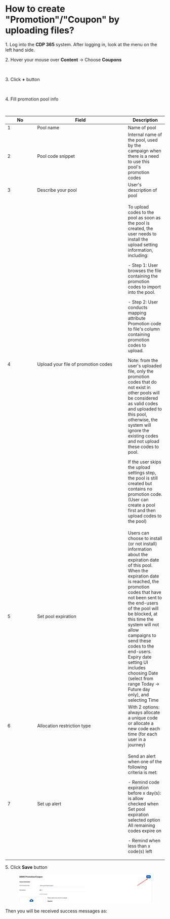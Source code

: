 # How to create "Promotion"/"Coupon" by uploading files?

&#x20;1\. Log into the **CDP 365** system. After logging in, look at the menu on the left hand side.

&#x20;2\. Hover your mouse over **Content** → Choose **Coupons**

<figure><img src="https://lh7-rt.googleusercontent.com/docsz/AD_4nXfl_g0gc72qDEB1FXNa571efZBKQGXy2Qc92yEMFrcx84Gt0NdU-ZfQ08U1XJzud4nUxBEOJgVBMel7ELdYn6s6NqvZBULX0k6Ze-ChtjDNW5TDDx1elrMjuIyus_KO5uUtQMvSePBN8rXKDzC0fv2uhoU8?key=LMlVAWJnPLCnQdmRxsDSnw" alt=""><figcaption></figcaption></figure>

&#x20;3\. Click **+** button

<figure><img src="https://lh7-rt.googleusercontent.com/docsz/AD_4nXcfgF2brRR8uX0RZw6TVdzl7GnfzP8b8reqCVfVZzmL8qafmQfAG9_cB7oGrTU-N5qdZaR2667IaHT-eUJKNdQkJrwL4x8zIU5819OluYCsBQB4hhA6SjjEUpWUmY0Kk1tqa3-8aFwniJWi1lnAi0b49VE?key=LMlVAWJnPLCnQdmRxsDSnw" alt=""><figcaption></figcaption></figure>

&#x20;4\. Fill promotion pool info

<figure><img src="https://lh7-rt.googleusercontent.com/docsz/AD_4nXemKjWcBb2FzAQJdCypwtFZ0-yWSlsX-6hGtot-xjs1H57D6B0CoK4geiqq8Y8jq_qxg1337wawnHPwzvl_vITZgvl4OmgKh-SmKVEIdlf3V_Y8fzNixhLVgbtZgMl7Nnt-4q9MGuuvyoFgZ2RpajDIbrAn?key=LMlVAWJnPLCnQdmRxsDSnw" alt=""><figcaption></figcaption></figure>

<table><thead><tr><th width="80">No</th><th width="273">Field</th><th>Description</th></tr></thead><tbody><tr><td>1</td><td>Pool name</td><td>Name of pool</td></tr><tr><td>2</td><td>Pool code snippet</td><td>Internal name of the pool, used by the campaign when there is a need to use this pool's promotion codes</td></tr><tr><td>3</td><td>Describe your pool</td><td>User's description of pool</td></tr><tr><td>4</td><td>Upload your file of promotion codes</td><td><p>To upload codes to the pool as soon as the pool is created, the user needs to install the upload setting information, including: </p><p>  - Step 1: User browses the file containing the promotion codes to import into the pool. </p><p>  - Step 2: User conducts mapping attribute Promotion code to file's column containing promotion codes to upload. </p><p>Note: from the user's uploaded file, only the promotion codes that do not exist in other pools will be considered as valid codes and uploaded to this pool, otherwise, the system will ignore the existing codes and not upload these codes to pool. </p><p>If the user skips the upload settings step, the pool is still created but contains no promotion code. (User can create a pool first and then upload codes to the pool)</p></td></tr><tr><td>5</td><td>Set pool expiration</td><td>Users can choose to install (or not install) information about the expiration date of this pool. When the expiration date is reached, the promotion codes that have not been sent to the end-users of the pool will be blocked, at this time the system will not allow campaigns to send these codes to the end-users. Expiry date setting UI includes choosing Date (select from range Today → Future day only), and selecting Time</td></tr><tr><td>6</td><td>Allocation restriction type</td><td>With 2 options: always allocate a unique code or allocate a new code each time (for each user in a journey)</td></tr><tr><td>7</td><td>Set up alert</td><td><p>Send an alert when one of the following criteria is met: </p><p>  - Remind code expiration before x day(s): is allow checked when Set pool expiration selected option All remaining codes expire on </p><p>  - Remind when less than x code(s) left</p></td></tr></tbody></table>

&#x20;   5\. Click **Save** button

<figure><img src="../../.gitbook/assets/image (3541).png" alt=""><figcaption></figcaption></figure>

&#x20;    Then you will be received success messages as:

<figure><img src="https://lh7-rt.googleusercontent.com/docsz/AD_4nXdLKxIzeDQlbTpVABPXbJwRu-F06ZpWLG6cxs8Bt4Sc5WU43aYm95PSaETJAw0uoHrXkGlTFWxlb9PNzpDBPVGgkDITIuLGYPTUqzkuhxHNuMoHEfq4sxHamchUb4Mr_WzXInXY2WYnIqQJOmC-bSjSErN4?key=LMlVAWJnPLCnQdmRxsDSnw" alt=""><figcaption></figcaption></figure>
